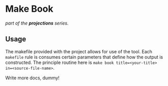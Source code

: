 # Make Book

*part of the **projections** series.*

## Usage

The makefile provided with the project allows for use of the tool. Each ```makefile``` rule is consumes certain parameters that define how the output is constructed. The principle routine here is ```make book title=<your-title> in=<source-file-name>```.

Write more docs, dummy!